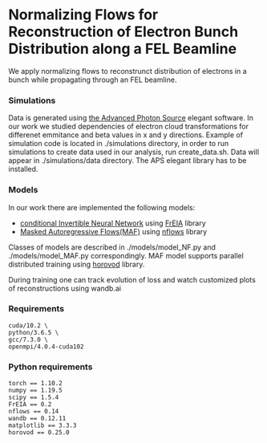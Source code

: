 # Normalizing Flows for Reconstruction of Electron Bunch Distribution along a FEL Beamline

We apply normalizing flows to reconstrunct distribution of electrons in a bunch while propagating through an FEL beamline. 

### Simulations

Data is generated using [the Advanced Photon Source](https://www.aps.anl.gov/Accelerator-Operations-Physics/Software) elegant software. 
In our work we studied dependencies of electron cloud transformations for differenet emmitance and beta values in x and y directions. 
Example of simulation code is located in ./simulations directory, in order to run simulations to create data used in our analysis, run create_data.sh.
Data will appear in ./simulations/data directory. The APS elegant library has to be installed.

### Models

In our work there are implemented the following models:

* [conditional Invertible Neural Network](https://arxiv.org/abs/1907.02392) using [FrEIA](https://github.com/vislearn/FrEIA) library
* [Masked Autoregressive Flows(MAF)](https://papers.nips.cc/paper/2017/hash/6c1da886822c67822bcf3679d04369fa-Abstract.html) using [nflows](https://github.com/bayesiains/nflows) library

Classes of models are described in ./models/model_NF.py and ./models/model_MAF.py correspondingly.
MAF model supports parallel distributed training using [horovod](https://github.com/horovod/horovod) library.

During training one can track evolution of loss and watch customized plots of reconstructions using wandb.ai

### Requirements
    cuda/10.2 \
    python/3.6.5 \
    gcc/7.3.0 \
    openmpi/4.0.4-cuda102 
    
### Python requirements
    torch == 1.10.2
    numpy == 1.19.5
    scipy == 1.5.4
    FrEIA == 0.2
    nflows == 0.14
    wandb == 0.12.11
    matplotlib == 3.3.3
    horovod == 0.25.0
